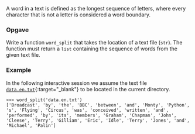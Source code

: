 A word in a text is defined as the longest sequence of letters, where every character that is not a letter is considered a word boundary.

### Opgave

Write a function `word_split` that takes the location of a text file (`str`). The function must return a `list` containing the sequence of words from the given text file.

### Example

In the following interactive session we assume the text file [`data.en.txt`](media/data/data.en.txt){:target="_blank"} to be located in the current directory.

```console?lang=python&prompt=>>>
>>> word_split('data.en.txt')
['Broadcast', 'by', 'the', 'BBC', 'between', 'and', 'Monty', 'Python', 's', 'Flying', 'Circus', 'was', 'conceived', 'written', 'and', 'performed', 'by', 'its', 'members', 'Graham', 'Chapman', 'John', 'Cleese', 'Terry', 'Gilliam', 'Eric', 'Idle', 'Terry', 'Jones', 'and', 'Michael', 'Palin']
```
